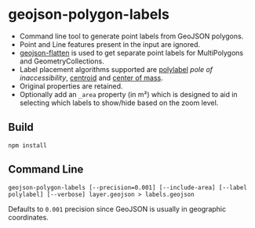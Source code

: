 # geojson-polygon-labels

* Command line tool to generate point labels from GeoJSON polygons.
* Point and Line features present in the input are ignored.
* [geojson-flatten](https://github.com/mapbox/geojson-flatten) is used to get separate point labels for MultiPolygons and GeometryCollections.
* Label placement algorithms supported are [polylabel](https://github.com/mapbox/polylabel) *pole of inaccessibility*, [centroid](http://turfjs.org/docs/#centroid) and [center of mass](http://turfjs.org/docs/#centerofmass).
* Original properties are retained.
* Optionally add an `_area` property (in m²) which is designed to aid in selecting which labels to show/hide based on the zoom level.

## Build

    npm install

## Command Line

    geojson-polygon-labels [--precision=0.001] [--include-area] [--label polylabel] [--verbose] layer.geojson > labels.geojson

Defaults to `0.001` precision since GeoJSON is usually in geographic coordinates.
